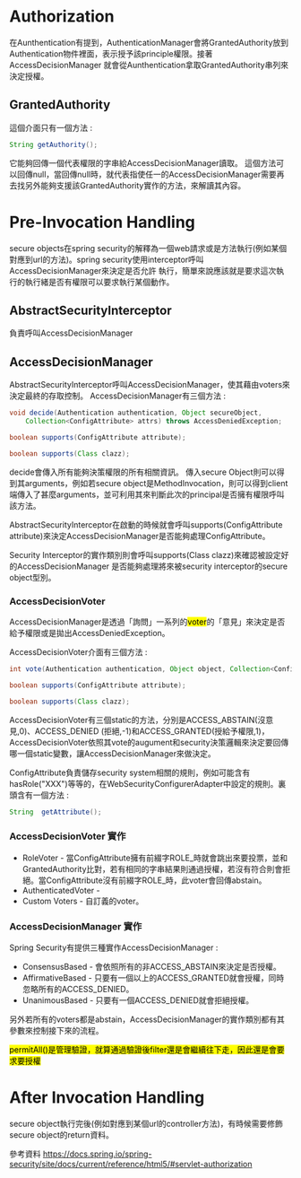 # Authorization
在Aunthentication有提到，AuthenticationManager會將GrantedAuthority放到Authentication物件裡面，表示授予該principle權限。接著AccessDecisionManager 就會從Aunthentication拿取GrantedAuthority串列來決定授權。

## GrantedAuthority
這個介面只有一個方法 :
```java
String getAuthority();
```
它能夠回傳一個代表權限的字串給AccessDecisionManager讀取。
這個方法可以回傳null，當回傳null時，就代表指使任一的AccessDecisionManager需要再去找另外能夠支援該GrantedAuthority實作的方法，來解讀其內容。

# Pre-Invocation Handling
secure objects在spring security的解釋為一個web請求或是方法執行(例如某個對應到url的方法)。spring security使用interceptor呼叫AccessDecisionManager來決定是否允許
執行，簡單來說應該就是要求這次執行的執行緒是否有權限可以要求執行某個動作。

## AbstractSecurityInterceptor
負責呼叫AccessDecisionManager

## AccessDecisionManager
AbstractSecurityInterceptor呼叫AccessDecisionManager，使其藉由voters來決定最終的存取控制。
AccessDecisionManager有三個方法 :
```java
void decide(Authentication authentication, Object secureObject,
    Collection<ConfigAttribute> attrs) throws AccessDeniedException;

boolean supports(ConfigAttribute attribute);

boolean supports(Class clazz);
```
decide會傳入所有能夠決策權限的所有相關資訊。 傳入secure Object則可以得到其arguments，例如若secure object是MethodInvocation，則可以得到client端傳入了甚麼arguments，並可利用其來判斷此次的principal是否擁有權限呼叫該方法。

AbstractSecurityInterceptor在啟動的時候就會呼叫supports(ConfigAttribute attribute)來決定AccessDecisionManager是否能夠處理ConfigAttribute。

Security Interceptor的實作類別則會呼叫supports(Class clazz)來確認被設定好的AccessDecisionManager 是否能夠處理將來被security interceptor的secure object型別。

### AccessDecisionVoter 
AccessDecisionManager是透過「詢問」一系列的<mark>voter</mark>的「意見」來決定是否給予權限或是拋出AccessDeniedException。

AccessDecisionVoter介面有三個方法 :
```java
int vote(Authentication authentication, Object object, Collection<ConfigAttribute> attrs);

boolean supports(ConfigAttribute attribute);

boolean supports(Class clazz);
```
AccessDecisionVoter有三個static的方法，分別是ACCESS_ABSTAIN(沒意見,0)、ACCESS_DENIED (拒絕,-1)和ACCESS_GRANTED(授給予權限,1)，AccessDecisionVoter依照其vote的augument和security決策邏輯來決定要回傳哪一個static變數，讓AccessDecisionManager來做決定。

ConfigAttribute負責儲存security system相關的規則，例如可能含有hasRole("XXX")等等的，在WebSecurityConfigurerAdapter中設定的規則。裏頭含有一個方法 :
```java
String	getAttribute();
```


### AccessDecisionVoter 實作
* RoleVoter - 當ConfigAttribute擁有前綴字ROLE_時就會跳出來要投票，並和GrantedAuthority比對，若有相同的字串結果則通過授權，若沒有符合則會拒絕。當ConfigAttribute沒有前綴字ROLE_時，此voter會回傳abstain。
* AuthenticatedVoter - 
* Custom Voters - 自訂義的voter。

### AccessDecisionManager 實作
Spring Security有提供三種實作AccessDecisionManager :

* ConsensusBased - 會依照所有的非ACCESS_ABSTAIN來決定是否授權。
* AffirmativeBased - 只要有一個以上的ACCESS_GRANTED就會授權，同時忽略所有的ACCESS_DENIED。
* UnanimousBased - 只要有一個ACCESS_DENIED就會拒絕授權。

另外若所有的voters都是abstain，AccessDecisionManager的實作類別都有其參數來控制接下來的流程。

<mark>permitAll()是管理驗證，就算通過驗證後filter還是會繼續往下走，因此還是會要求要授權</mark>


# After Invocation Handling
secure object執行完後(例如對應到某個url的controller方法)，有時候需要修飾secure object的return資料。


參考資料
https://docs.spring.io/spring-security/site/docs/current/reference/html5/#servlet-authorization